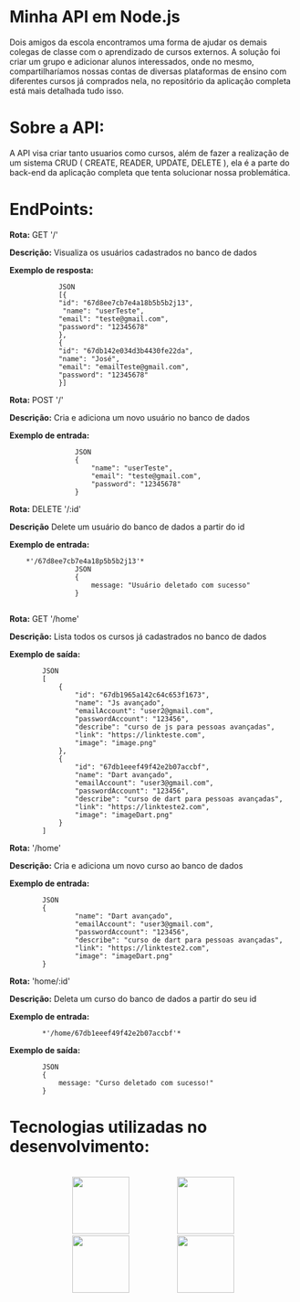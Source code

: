 # Minha API em Node.js

Dois amigos da escola encontramos uma forma de ajudar os demais colegas de classe com o aprendizado de cursos externos.
A solução foi criar um grupo e adicionar alunos interessados, onde no mesmo, compartilharíamos nossas contas de diversas plataformas de ensino com diferentes cursos já comprados nela, no repositório da aplicação completa está mais detalhada tudo isso.

# Sobre a API:

A API visa criar tanto usuarios como cursos, além de fazer a realização de um sistema CRUD ( CREATE, READER, UPDATE, DELETE ), ela é a parte do back-end da aplicação completa que tenta solucionar nossa problemática.

# EndPoints:
        
**Rota:** GET '/'
                
**Descrição:** Visualiza os usuários cadastrados no banco de dados

**Exemplo de resposta:** 

                JSON
                [{
                "id": "67d8ee7cb7e4a18b5b5b2j13",
                 "name": "userTeste",
                "email": "teste@gmail.com",
                "password": "12345678"  
                },
                {
                "id": "67db142e034d3b4430fe22da",
                "name": "José",
                "email": "emailTeste@gmail.com",
                "password": "12345678"
                }]
        
**Rota:** POST '/'

**Descrição:** Cria e adiciona um novo usuário no banco de dados

**Exemplo de entrada:**

                    JSON
                    {
                        "name": "userTeste",
                        "email": "teste@gmail.com",
                        "password": "12345678" 
                    }
        
**Rota:** DELETE '/:id'

**Descrição** Delete um usuário do banco de dados a partir do id

**Exemplo de entrada:**

        *'/67d8ee7cb7e4a18p5b5b2j13'*
                    JSON
                    {
                        message: "Usuário deletado com sucesso"
                    }

##

**Rota:** GET '/home'

**Descrição:** Lista todos os cursos já cadastrados no banco de dados

**Exemplo de saída:**

            JSON
            [
                {
                    "id": "67db1965a142c64c653f1673",
                    "name": "Js avançado",
                    "emailAccount": "user2@gmail.com",
                    "passwordAccount": "123456",
                    "describe": "curso de js para pessoas avançadas",
                    "link": "https://linkteste.com",
                    "image": "image.png"
                },
                {
                    "id": "67db1eeef49f42e2b07accbf",
                    "name": "Dart avançado",
                    "emailAccount": "user3@gmail.com",
                    "passwordAccount": "123456",
                    "describe": "curso de dart para pessoas avançadas",
                    "link": "https://linkteste2.com",
                    "image": "imageDart.png"
                }
            ]

**Rota:** '/home'

**Descrição:** Cria e adiciona um novo curso ao banco de dados

**Exemplo de entrada:**

            JSON
            {
                    "name": "Dart avançado",
                    "emailAccount": "user3@gmail.com",
                    "passwordAccount": "123456",
                    "describe": "curso de dart para pessoas avançadas",
                    "link": "https://linkteste2.com",
                    "image": "imageDart.png"
            }

**Rota:** 'home/:id'

**Descrição:** Deleta um curso do banco de dados a partir do seu id

**Exemplo de entrada:**

            *'/home/67db1eeef49f42e2b07accbf'*

**Exemplo de saída:** 

            JSON
            {
                message: "Curso deletado com sucesso!"
            }

# Tecnologias utilizadas no desenvolvimento:


<div align="center"><br>
        <img width=100 src="https://cdn.jsdelivr.net/gh/devicons/devicon@latest/icons/nodejs/nodejs-original-wordmark.svg" hspace="40" />
        <img width=100 src="https://cdn.jsdelivr.net/gh/devicons/devicon@latest/icons/javascript/javascript-original.svg" hspace="40" />
        <img width=100 src="https://cdn.jsdelivr.net/gh/devicons/devicon@latest/icons/mongodb/mongodb-original-wordmark.svg" hspace="40" />
        <img width=100 src="https://cdn.jsdelivr.net/gh/devicons/devicon@latest/icons/prisma/prisma-original-wordmark.svg" hspace="40" />
        </div>
</div>